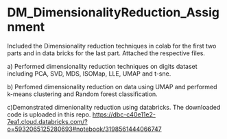 # DM_DimensionalityReduction_Assignment

Included the Dimensionality reduction techniques in colab for the first two parts and in data bricks for the last part. Attached the respective files.

a) Performed dimensionality reduction techniques on digits dataset including PCA, SVD, MDS, ISOMap, LLE, UMAP and t-sne.

b) Perfomed dimensionality reduction on data using UMAP and performed k-means clustering and Random forest classification.

c)Demonstrated dimenionality reduction using databricks. The downloaded code is uploaded in this repo.
https://dbc-c40e11e2-7ea1.cloud.databricks.com/?o=5932065125280693#notebook/3198561444066747
